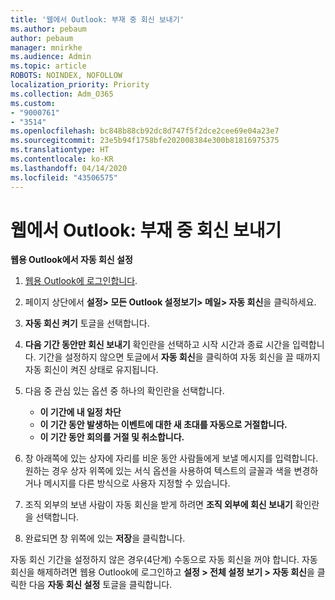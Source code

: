 ```yaml
---
title: '웹에서 Outlook: 부재 중 회신 보내기'
ms.author: pebaum
author: pebaum
manager: mnirkhe
ms.audience: Admin
ms.topic: article
ROBOTS: NOINDEX, NOFOLLOW
localization_priority: Priority
ms.collection: Adm_O365
ms.custom:
- "9000761"
- "3514"
ms.openlocfilehash: bc848b88cb92dc8d747f5f2dce2cee69e04a23e7
ms.sourcegitcommit: 23e5b94f1758bfe202008384e300b81816975375
ms.translationtype: HT
ms.contentlocale: ko-KR
ms.lasthandoff: 04/14/2020
ms.locfileid: "43506575"
---
```

# <a name="outlook-on-the-web-send-out-of-office-replies"></a>웹에서 Outlook: 부재 중 회신 보내기

**웹용 Outlook에서 자동 회신 설정**

1. [웹용 Outlook에 로그인합니다](https://support.office.com/ko-KR/article/how-to-sign-in-to-outlook-on-the-web-763fab4d-0138-4814-b450-37fc286bcb79).

2. 페이지 상단에서 **설정> 모든 Outlook 설정보기> 메일> 자동 회신**을 클릭하세요.

3. **자동 회신 켜기** 토글을 선택합니다.

4. **다음 기간 동안만 회신 보내기** 확인란을 선택하고 시작 시간과 종료 시간을 입력합니다. 기간을 설정하지 않으면 토글에서 **자동 회신**을 클릭하여 자동 회신을 끌 때까지 자동 회신이 켜진 상태로 유지됩니다.

5. 다음 중 관심 있는 옵션 중 하나의 확인란을 선택합니다.
    - **이 기간에 내 일정 차단**
    - **이 기간 동안 발생하는 이벤트에 대한 새 초대를 자동으로 거절합니다.**
    - **이 기간 동안 회의를 거절 및 취소합니다.**

6. 창 아래쪽에 있는 상자에 자리를 비운 동안 사람들에게 보낼 메시지를 입력합니다. 원하는 경우 상자 위쪽에 있는 서식 옵션을 사용하여 텍스트의 글꼴과 색을 변경하거나 메시지를 다른 방식으로 사용자 지정할 수 있습니다.

7. 조직 외부의 보낸 사람이 자동 회신을 받게 하려면 **조직 외부에 회신 보내기** 확인란을 선택합니다.

8. 완료되면 창 위쪽에 있는 **저장**을 클릭합니다.

자동 회신 기간을 설정하지 않은 경우(4단계) 수동으로 자동 회신을 꺼야 합니다. 자동 회신을 해제하려면 웹용 Outlook에 로그인하고 **설정 > 전체 설정 보기 > 자동 회신**을 클릭한 다음 **자동 회신 설정** 토글을 클릭합니다.
